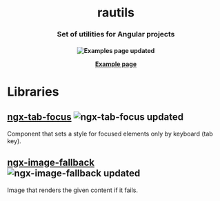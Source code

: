 <h1 align="center"  style="border-bottom: none;">rautils</h1>

<h3 align="center">Set of utilities for Angular projects</h3>

<h4 align="center">

![Examples page updated](https://github.com/rautils/rautils/workflows/Update%20rautils%20page/badge.svg)

[Example page](https://rautils.github.io/rautils)

</h4>

# Libraries

## [ngx-tab-focus](https://github.com/rautils/rautils/tree/master/projects/ngx-tab-focus) ![ngx-tab-focus updated](https://github.com/rautils/rautils/workflows/NPM%20ngx-tab-focus/badge.svg)

Component that sets a style for focused elements only by keyboard (tab key).

## [ngx-image-fallback](https://github.com/rautils/rautils/tree/master/projects/ngx-image-fallback) ![ngx-image-fallback updated](https://github.com/rautils/rautils/workflows/NPM%20ngx-image-fallback/badge.svg)


Image that renders the given content if it fails.
